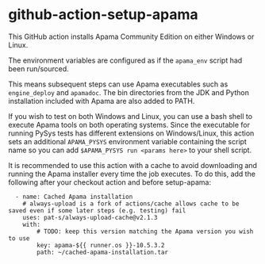 # github-action-setup-apama
This GitHub action installs Apama Community Edition on either Windows or Linux. 

The environment variables are configured as if the `apama_env` script had been run/sourced. 

This means subsequent steps can use Apama executables such as `engine_deploy` and `apamadoc`. 
The bin directories from the JDK and Python installation included with Apama are also added to PATH. 

If you wish to test on both Windows and Linux, you can use a bash shell to execute Apama tools on both operating systems. 
Since the executable for running PySys tests has different extensions on Windows/Linux, this action sets an additional 
`APAMA_PYSYS` environment variable containing the script name so you can add `$APAMA_PYSYS run <params here>` to your 
shell script. 

It is recommended to use this action with a cache to avoid downloading and running the Apama installer every time 
the job executes. To do this, add the following after your checkout action and before setup-apama:

      - name: Cached Apama installation
        # always-upload is a fork of actions/cache allows cache to be saved even if some later steps (e.g. testing) fail
        uses: pat-s/always-upload-cache@v2.1.3
        with:
            # TODO: keep this version matching the Apama version you wish to use
            key: apama-${{ runner.os }}-10.5.3.2
            path: ~/cached-apama-installation.tar

